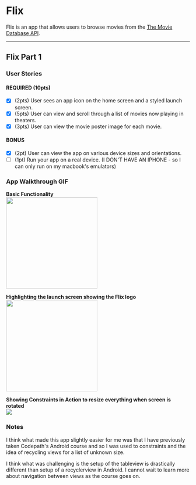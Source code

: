 # Flix

Flix is an app that allows users to browse movies from the [The Movie Database API](http://docs.themoviedb.apiary.io/#).

---

## Flix Part 1

### User Stories

#### REQUIRED (10pts)
- [x] (2pts) User sees an app icon on the home screen and a styled launch screen.
- [x] (5pts) User can view and scroll through a list of movies now playing in theaters.
- [x] (3pts) User can view the movie poster image for each movie.

#### BONUS
- [x] (2pt) User can view the app on various device sizes and orientations.
- [ ] (1pt) Run your app on a real device. (I DON'T HAVE AN IPHONE - so I can only run on my macbook's emulators)

### App Walkthrough GIF
**Basic Functionality**<br>
<img src="http://g.recordit.co/huNwNCxm97.gif" width=250><br>

**Highlighting the launch screen showing the Flix logo**<br>
<img src="http://g.recordit.co/VZ5VVpB5G5.gif" width=250><br>

**Showing Constraints in Action to resize everything when screen is rotated**<br>
<img src="http://g.recordit.co/drE0mxqR1L.gif"><br>

### Notes

I think what made this app slightly easier for me was that I have previously taken Codepath's Android course and so I was used to constraints and the idea of recycling views for a list of unknown size.

I think what was challenging is the setup of the tableview is drastically different than setup of a recyclerview in Android.  I cannot wait to learn more about navigation between views as the course goes on.
